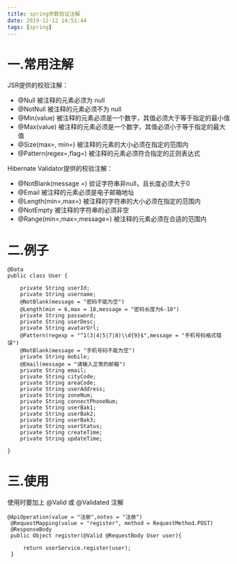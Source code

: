 ```yaml
---
title: spring参数验证注解
date: 2019-12-12 14:51:44
tags: [spring]
---
```


# 一.常用注解


JSR提供的校验注解：  

- @Null   被注释的元素必须为 null    
- @NotNull    被注释的元素必须不为 null     
- @Min(value)     被注释的元素必须是一个数字，其值必须大于等于指定的最小值    
- @Max(value)     被注释的元素必须是一个数字，其值必须小于等于指定的最大值      
- @Size(max=, min=)   被注释的元素的大小必须在指定的范围内      
- @Pattern(regex=,flag=)  被注释的元素必须符合指定的正则表达式    


Hibernate Validator提供的校验注解：

- @NotBlank(message =)   验证字符串非null，且长度必须大于0    
- @Email  被注释的元素必须是电子邮箱地址    
- @Length(min=,max=)  被注释的字符串的大小必须在指定的范围内    
- @NotEmpty   被注释的字符串的必须非空    
- @Range(min=,max=,message=)  被注释的元素必须在合适的范围内


# 二.例子

```
@Data
public class User {

    private String userId;
    private String username;
    @NotBlank(message = "密码不能为空")
    @Length(min = 6,max = 18,message = "密码长度为6-18")
    private String password;
    private String userDesc;
    private String avatarUrl;
    @Pattern(regexp = "^1(3|4|5|7|8)\\d{9}$",message = "手机号码格式错误")
    @NotBlank(message = "手机号码不能为空")
    private String mobile;
    @Email(message = "请输入正常的邮箱")
    private String email;
    private String cityCode;
    private String areaCode;
    private String userAddress;
    private String zoneNum;
    private String connectPhoneNum;
    private String userBak1;
    private String userBak2;
    private String userBak3;
    private String userStatus;
    private String createTime;
    private String updateTime;

}
```

# 三.使用

使用时要加上 @Valid 或 @Validated 注解

```
@ApiOperation(value = "注册",notes = "注册")
 @RequestMapping(value = "register", method = RequestMethod.POST)
 @ResponseBody
 public Object register(@Valid @RequestBody User user){

     return userService.register(user);
 }

```

